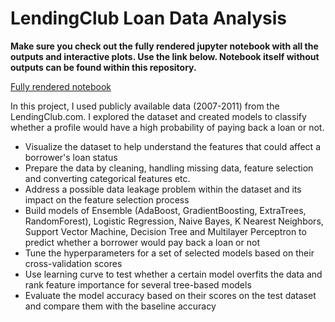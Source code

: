 # LendingClub Loan Data Analysis

**Make sure you check out the fully rendered jupyter notebook with all the outputs and interactive plots. Use the link below. Notebook itself without outputs can be found within this repository.**

[Fully rendered notebook](https://nbviewer.jupyter.org/github/frankgut/LendingClub-loan-data-analysis/blob/master/Lending-club-loan-data-analysis.html)

In this project, I used publicly available data (2007-2011) from the LendingClub.com. I explored the dataset and created models to classify whether a profile would have a high probability of paying back a loan or not.


- Visualize the dataset to help understand the features that could affect a borrower's loan status
- Prepare the data by cleaning, handling missing data, feature selection and converting categorical features etc.
- Address a possible data leakage problem within the dataset and its impact on the feature selection process
- Build models of Ensemble (AdaBoost, GradientBoosting, ExtraTrees, RandomForest), Logistic Regression, Naive Bayes, K Nearest Neighbors, Support Vector Machine, Decision Tree and Multilayer Perceptron to predict whether a borrower would pay back a loan or not
- Tune the hyperparameters for a set of selected models based on their cross-validation scores
- Use learning curve to test whether a certain model overfits the data and rank feature importance for several tree-based models
- Evaluate the model accuracy based on their scores on the test dataset and compare them with the baseline accuracy
